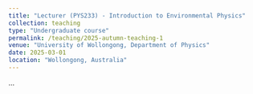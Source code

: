 ```yaml
---
title: "Lecturer (PYS233) - Introduction to Environmental Physics"
collection: teaching
type: "Undergraduate course"
permalink: /teaching/2025-autumn-teaching-1
venue: "University of Wollongong, Department of Physics"
date: 2025-03-01
location: "Wollongong, Australia"
---
```


...

